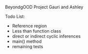 BeyondgOOD Project
Gauri and Ashley

Todo List:
- Reference region
- Less than function class
- direct or indirect cyclic inferences
- main() method
- remaining tests
    
